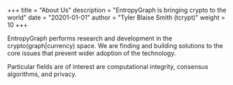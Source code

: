 +++
title = "About Us"
description = "EntropyGraph is bringing crypto to the world"
date = "20201-01-01"
author = "Tyler Blaise Smith (tcrypt)"
weight = 10
+++

EntropyGraph performs research and development in the crypto(graph|currency) space. We are finding and building solutions to the core issues that prevent wider adoption of the technology. 

Particular fields are of interest are computational integrity, consensus algorithms, and privacy.
